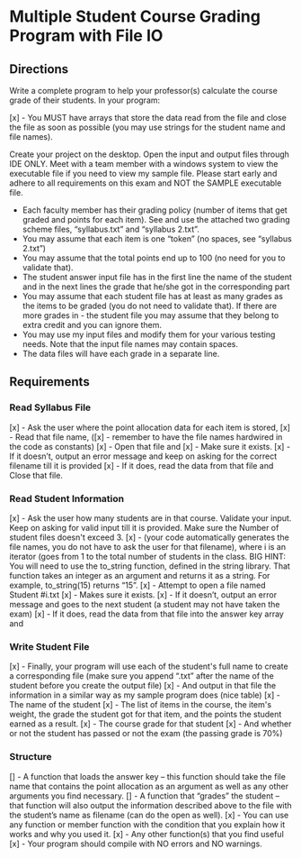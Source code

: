 # Multiple Student Course Grading Program with File IO
 
## Directions
Write a complete program to help your professor(s) calculate the course grade of their students. In your program: 

[x] - You MUST have arrays that store the data read from the file and close the file as soon as possible (you may use strings for the student name and file names). 

Create your project on the desktop. Open the input and output files through IDE ONLY. Meet with a team member with a windows system to view the executable file if you need to view my sample file. Please start early and adhere to all requirements on this exam and NOT the SAMPLE executable file.

- Each faculty member has their grading policy (number of items that get graded and points for each item). See and use the attached two grading scheme files, “syllabus.txt” and “syllabus 2.txt”.
- You may assume that each item is one “token” (no spaces, see “syllabus 2.txt”)
- You may assume that the total points end up to 100 (no need for you to validate that).
- The student answer input file has in the first line the name of the student and in the next lines the grade that he/she got in the corresponding part
- You may assume that each student file has at least as many grades as the items to be graded (you do not need to validate that). If there are more grades in - the student file you may assume that they belong to extra credit and you can ignore them.
- You may use my input files and modify them for your various testing needs. Note that the input file names may contain spaces.
- The data files will have each grade in a separate line.

## Requirements

### Read Syllabus File
[x] - Ask the user where the point allocation data for each item is stored,
[x] - Read that file name, 
  ([x] - remember to have the file names hardwired in the code as constants)
[x] - Open that file and
[x] - Make sure it exists.
[x] - If it doesn’t, output an error message and keep on asking for the correct filename till it is provided
[x] - If it does, read the data from that file and Close that file.

### Read Student Information
[x] - Ask the user how many students are in that course. Validate your input. Keep on asking for valid input till it is provided. Make sure the Number of student files doesn't exceed 3.
[x] - (your code automatically generates the file names, you do not have to ask the user for that filename), where i is an iterator (goes from 1 to the total number of students in the class. BIG HINT: You will need to use the to_string function, defined in the string library. That function takes an integer as an argument and returns it as a string. For example, to_string(15) returns “15”.
[x] - Attempt to open a file named Student #i.txt 
[x] - Makes sure it exists.
[x] - If it doesn’t, output an error message and goes to the next student (a student may not have taken the exam)
[x] - If it does, read the data from that file into the answer key array and

### Write Student File
[x] - Finally, your program will use each of the student's full name to create a corresponding file (make sure you append “.txt” after the name of the student before you create the output file)
[x] - And output in that file the information in a similar way as my sample program does (nice table)
  [x] - The name of the student
  [x] - The list of items in the course, the item's weight, the grade the student got for that item, and the points the student earned as a result.
  [x] - The course grade for that student
  [x] - And whether or not the student has passed or not the exam (the passing grade is 70%)

### Structure
[] - A function that loads the answer key – this function should take the file name that contains the point allocation as an argument as well as any other arguments you find necessary.
[] - A function that “grades” the student – that function will also output the information described above to the file with the student’s name as filename (can do the open as well).
[x] - You can use any function or member function with the condition that you explain how it works and why you used it.
[x] - Any other function(s) that you find useful
[x] - Your program should compile with NO errors and NO warnings.
